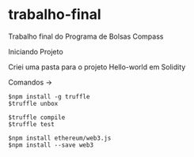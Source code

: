 # trabalho-final
Trabalho final do Programa de Bolsas Compass

Iniciando Projeto

Criei uma pasta para o projeto Hello-world em Solidity

Comandos -> 

    $npm install -g truffle
    $truffle unbox

    $truffle compile
    $truffle test
    
    $npm install ethereum/web3.js
    $npm install --save web3
